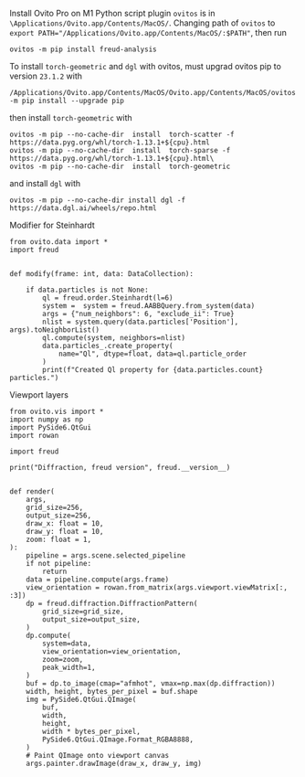 Install Ovito Pro on M1
Python script plugin `ovitos` is in `\Applications/Ovito.app/Contents/MacOS/`.
Changing path of `ovitos` to `export PATH="/Applications/Ovito.app/Contents/MacOS/:$PATH"`, then run 
```
ovitos -m pip install freud-analysis
```

To install `torch-geometric` and `dgl` with ovitos, must upgrad ovitos pip to version `23.1.2` with
```
/Applications/Ovito.app/Contents/MacOS/Ovito.app/Contents/MacOS/ovitos -m pip install --upgrade pip
```
then install `torch-geometric` with
```
ovitos -m pip --no-cache-dir  install  torch-scatter -f https://data.pyg.org/whl/torch-1.13.1+${cpu}.html
ovitos -m pip --no-cache-dir  install  torch-sparse -f https://data.pyg.org/whl/torch-1.13.1+${cpu}.html\
ovitos -m pip --no-cache-dir  install  torch-geometric
```
and install `dgl` with
```
ovitos -m pip --no-cache-dir install dgl -f https://data.dgl.ai/wheels/repo.html
```

Modifier for Steinhardt
```
from ovito.data import *
import freud


def modify(frame: int, data: DataCollection):

    if data.particles is not None:
        ql = freud.order.Steinhardt(l=6)
        system =  system = freud.AABBQuery.from_system(data)
        args = {"num_neighbors": 6, "exclude_ii": True}
        nlist = system.query(data.particles['Position'], args).toNeighborList()
        ql.compute(system, neighbors=nlist)
        data.particles_.create_property(
            name="Ql", dtype=float, data=ql.particle_order
        )
        print(f"Created Ql property for {data.particles.count} particles.")
```


Viewport layers
```
from ovito.vis import *
import numpy as np
import PySide6.QtGui
import rowan

import freud

print("Diffraction, freud version", freud.__version__)


def render(
    args,
    grid_size=256,
    output_size=256,
    draw_x: float = 10,
    draw_y: float = 10,
    zoom: float = 1,
):
    pipeline = args.scene.selected_pipeline
    if not pipeline:
        return
    data = pipeline.compute(args.frame)
    view_orientation = rowan.from_matrix(args.viewport.viewMatrix[:, :3])
    dp = freud.diffraction.DiffractionPattern(
        grid_size=grid_size,
        output_size=output_size,
    )
    dp.compute(
        system=data,
        view_orientation=view_orientation,
        zoom=zoom,
        peak_width=1,
    )
    buf = dp.to_image(cmap="afmhot", vmax=np.max(dp.diffraction))
    width, height, bytes_per_pixel = buf.shape
    img = PySide6.QtGui.QImage(
        buf,
        width,
        height,
        width * bytes_per_pixel,
        PySide6.QtGui.QImage.Format_RGBA8888,
    )
    # Paint QImage onto viewport canvas
    args.painter.drawImage(draw_x, draw_y, img)
```
    
    
    
